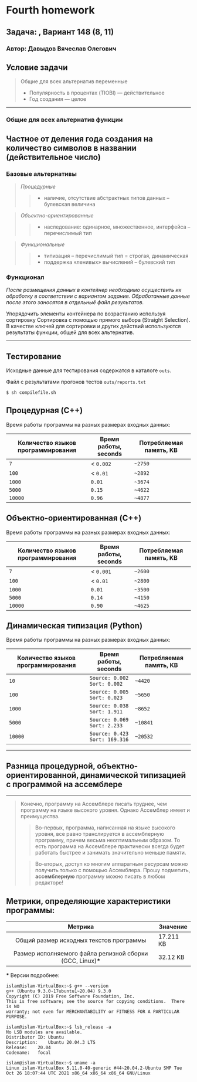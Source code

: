 # Fourth homework

## Задача: , Вариант 148 (8, 11)

### Автор: Давыдов Вячеслав Олегович

## Условие задачи

> Общие для всех альтернатив переменные
> * Популярность в процентах (TIOBI) — действительное
> * Год создания — целое

------

### Общие для всех альтернатив функции

Частное от деления года создания на количество символов в названии (действительное число)
---------

### Базовые альтернативы

> _Процедурные_
>> * наличие, отсутствие абстрактных типов данных – булевская величина

> _Объектно-ориентированные_
>> * наследование: одинарное, множественное, интерфейса – перечислимый тип

> _Функциональные_
>> * типизация – перечислимый тип = строгая, динамическая
>> * поддержка «ленивых» вычислений – булевский тип

### Функционал

_После размещения данных в контейнер необходимо осуществить их обработку в соответствии с вариантом задания.
Обработанные данные после этого заносятся в отдельныӗ файл результатов._

Упорядочить элементы контейнера по возрастанию используя сортировку Сортировка с помощью прямого выбора (Straight
Selection). В качестве ключей для сортировки и других действий используются результаты функции, общей для всех
альтернатив.

---------

## Тестирование

Исходные данные для тестирования содержатся в каталоге `outs`.

Файл с результатами прогонов тестов `outs/reports.txt`

```
$ sh compilefile.sh
```
## Процедурная (C++)

Время работы программы на разных размерах входных данных:

Количество языков программирования | Время работы, seconds | Потребляемая память, KB
--- | --- | --- 
`7` | < `0.002` | `~2750`
`100` | < `0.01` | `~2892`
`1000` | `0.01` | `~3674`
`5000` | `0.15` | `~4622`
`10000` | `0.96` | `~4877`


## Объектно-ориентированная (C++)

Время работы программы на разных размерах входных данных:

Количество языков программирования | Время работы, seconds | Потребляемая память, KB
--- | --- | --- 
`7` | < `0.001` | `~2600`
`100` | < `0.01` | `~2800`
`1000` | `0.01` | `~3500`
`5000` | `0.14` | `~4150`
`10000` | `0.90` | `~4625`

## Динамическая типизация (Python)
Время работы программы на разных размерах входных данных:

Количество языков программирования | Время работы, seconds | Потребляемая память, KB
--- | --- | --- 
`10` | `Source: 0.002 Sort: 0.002` | `~4420`
`100` | `Source: 0.005 Sort: 0.023` | `~5650`
`1000` | `Source: 0.038 Sort: 1.911` | `~8652`
`5000` | `Source: 0.069 Sort: 2.233` | `~10841`
`10000` | `Source: 0.423 Sort: 169.316` | `~20532`

---
## Разница процедурной, объектно-ориентированной, динамической типизацией с программой на ассемблере

--------
>Конечно, программу на Ассемблере писать труднее, чем программу на языке высокого уровня. Однако Ассемблер имеет и преимущества.
>>Во-первых, программа, написанная на языке высокого уровня, 
все равно транслируется в ассемблерную программу, 
причем весьма неоптимальным образом. 
То есть программа на Ассемблере практически всегда будет
работать быстрее и занимать значительно меньше памяти.
> 
>>Во-вторых, доступ ко многим аппаратным ресурсам
можно получить только с помощью Ассемблера. Прошу подметить, __ассемблерную__ программу можно писать в любом редакторе!

## Метрики, определяющие характеристики программы:

| Метрика | Значение |
| :---: | --- |
| Общий размер исходных текстов программы | 17.211 KB |
| Размер исполняемого файла релизной сборки (GCC, Linux)__*__ | 32.12 KB |

__*__ Версии подробнее:

```
islam@islam-VirtualBox:~$ g++ --version
g++ (Ubuntu 9.3.0-17ubuntu1~20.04) 9.3.0
Copyright (C) 2019 Free Software Foundation, Inc.
This is free software; see the source for copying conditions.  There is NO
warranty; not even for MERCHANTABILITY or FITNESS FOR A PARTICULAR PURPOSE.

islam@islam-VirtualBox:~$ lsb_release -a
No LSB modules are available.
Distributor ID:	Ubuntu
Description:	Ubuntu 20.04.3 LTS
Release:	20.04
Codename:	focal

islam@islam-VirtualBox:~$ uname -a
Linux islam-VirtualBox 5.11.0-40-generic #44~20.04.2-Ubuntu SMP Tue Oct 26 18:07:44 UTC 2021 x86_64 x86_64 x86_64 GNU/Linux
```
